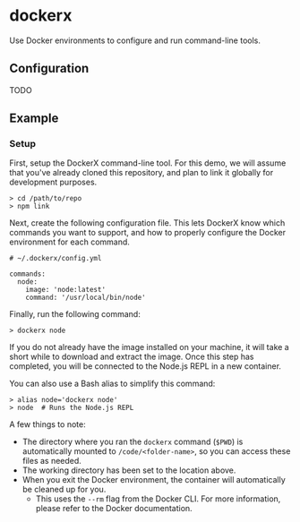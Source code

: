 # dockerx
Use Docker environments to configure and run command-line tools.

## Configuration

TODO

## Example

### Setup

First, setup the DockerX command-line tool.  For this demo, we will assume that you've already cloned this repository, and plan to link it globally for development purposes.

```
> cd /path/to/repo
> npm link
```

Next, create the following configuration file.  This lets DockerX know which commands you want to support, and how to properly configure the Docker environment for each command.

```
# ~/.dockerx/config.yml

commands:
  node:
    image: 'node:latest'
    command: '/usr/local/bin/node'
```

Finally, run the following command:

```
> dockerx node
```

If you do not already have the image installed on your machine, it will take a short while to download and extract the image.  Once this step has completed, you will be connected to the Node.js REPL in a new container.

You can also use a Bash alias to simplify this command:

```
> alias node='dockerx node'
> node  # Runs the Node.js REPL
```


A few things to note:

* The directory where you ran the `dockerx` command (`$PWD`) is automatically mounted to `/code/<folder-name>`, so you can access these files as needed.
* The working directory has been set to the location above.
* When you exit the Docker environment, the container will automatically be cleaned up for you.
  * This uses the `--rm` flag from the Docker CLI.  For more information, please refer to the Docker documentation.